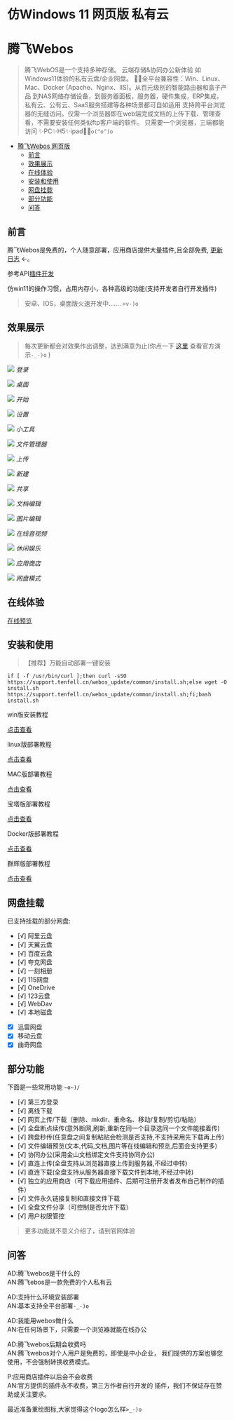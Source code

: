 # 仿Windows 11 网页版 私有云
# 腾飞Webos

> 腾飞WebOS是一个支持多种存储。
> 云端存储&协同办公新体验 如Windows11体验的私有云盘/企业网盘。
> 🎉🎉全平台兼容性：Win、Linux、Mac、Docker (Apache、Nginx、IIS)。从百元级别的智能路由器和盒子产品
> 到NAS网络存储设备，到服务器面板，服务器，硬件集成，ERP集成，私有云、公有云、SaaS服务搭建等各种场景都可自如适用
支持跨平台浏览器的无缝访问。仅需一个浏览器即在web端完成文档的上传下载、管理查看，不需要安装任何类似ftp客户端的软件。
> 只需要一个浏览器，三端都能访问 ✨PC✨H5✨ipad🎊🎈`o(^o^)o`


- [腾飞Webos 网页版](https://os.tenfell.cn/)
  - [前言](#前言)
  - [效果展示](#效果展示)
  - [在线体验](#在线体验)
  - [安装和使用](#安装和使用)
  - [网盘挂载](#网盘挂载)
  - [部分功能](#部分功能)
  - [问答](#问答)

## 前言
腾飞Webos是免费的，个人随意部署，应用商店提供大量插件,且全部免费, [更新日志](https://os.tenfell.cn/update) ←。

参考API[插件开发](https://thoughts.teambition.com/share/64531c70be7a0f004263891d)  

仿win11的操作习惯，占用内存小，各种高级的功能(支持开发者自行开发插件)
> 安卓、IOS，桌面版火速开发中....... `>v-)o`



## 效果展示
> 每次更新都会对效果作出调整，达到满意为止(你点一下 [这里](https://webos.tenfell.cn/index.html?toLoginNo=10001&toLoginUser=test&toLoginPassword=123456) 查看官方演示`-_-)o` )

[![](imgs/dl.png)]()
*登录*

[![](imgs/zm.png)]()
*桌面*

[![](imgs/cd.png)]()
*开始*

[![](imgs/sz.png)]()
*设置*

[![](imgs/gj.png)]()
*小工具*

[![](imgs/cc.png)]()
*文件管理器*

[![](imgs/cs.png)]()
*上传*

[![](imgs/xj.png)]()
*新建*

[![](imgs/gx.png)]()
*共享*

[![](imgs/wdbj.png)]()
*文档编辑*

[![](imgs/tpbj.png)]()
*图片编辑*

[![](imgs/yy.png)]()
*在线音视频*

[![](imgs/yl.png)]()
*休闲娱乐*

[![](imgs/cj.png)]()
*应用商店*

[![](imgs/wp.png)]()
*网盘模式*
## 在线体验

[在线预览](https://webos.tenfell.cn/index.html?toLoginNo=10001&toLoginUser=test&toLoginPassword=123456)



## 安装和使用
> 【推荐】万能自动部署一键安装

`if [ -f /usr/bin/curl ];then curl -sSO https://support.tenfell.cn/webos_update/common/install.sh;else wget -O install.sh https://support.tenfell.cn/webos_update/common/install.sh;fi;bash install.sh`

 win版安装教程

[点击查看](https://os.tenfell.cn/711.html)

linux版部署教程

[点击查看](https://os.tenfell.cn/685.html)

MAC版部署教程

[点击查看](https://os.tenfell.cn/1049.html)

宝塔版部署教程
 
[点击查看](https://os.tenfell.cn/696.html)

Docker版部署教程
 
[点击查看](https://os.tenfell.cn/1042.html)
 
群辉版部署教程

[点击查看](https://os.tenfell.cn/667.html)


## 网盘挂载
已支持挂载的部分网盘:
- [√] 阿里云盘
- [√] 天翼云盘
- [√] 百度云盘
- [√] 夸克网盘
- [√] 一刻相册
- [√] 115网盘
- [√] OneDrive
- [√] 123云盘
- [√] WebDav
- [√] 本地磁盘
- [x] 迅雷网盘
- [x] 移动云盘
- [x] 曲奇网盘

## 部分功能
下面是一些常用功能 `~o~)/`
- [√] 第三方登录
- [√] 离线下载
- [√] 网页上传/下载（删除、mkdir、重命名、移动/复制/剪切/粘贴）
- [√] 全盘断点续传(意外断网,刷新,重新在同一个目录选同一个文件能接着传)
- [√] 跨盘秒传(任意盘之间复制粘贴会检测是否支持,不支持采用先下载再上传)
- [√] 文件编辑预览(文本,代码,文档,图片等在线编辑和预览,后面会支持更多)
- [√] 协同办公(采用金山文档绑定文件支持协同办公)
- [√] 直连上传(全盘支持从浏览器直接上传到服务器,不经过中转)
- [√] 直连下载(全盘支持从服务器直接下载文件到本地,不经过中转)
- [√] 独立的应用商店（可下载应用插件、后期可注册开发者发布自己制作的插件）
- [√] 文件永久链接复制和直接文件下载
- [√] 全盘文件分享（可控制是否允许下载）
- [√] 用户权限管控
> 更多功能就不意义介绍了，请到官网体验

## 问答
AD:腾飞webos是干什么的\
AN:腾飞ebos是一款免费的个人私有云

AD:支持什么环境安装部署\
AN:基本支持全平台部署`-_-)o`

AD:我能用webos做什么\
AN:在任何场景下，只需要一个浏览器就能在线办公

AD:腾飞webos后期会收费吗\
AN:腾飞webos对个人用户是免费的，即使是中小企业，
我们提供的方案也够您使用，不会强制转换收费模式。

P:应用商店插件以后会不会收费\
AN:官方提供的插件永不收费，第三方作者自行开发的
插件，我们不保证存在赞助或关注要求。


最近准备重绘图标,大家觉得这个logo怎么样`>_-)o`